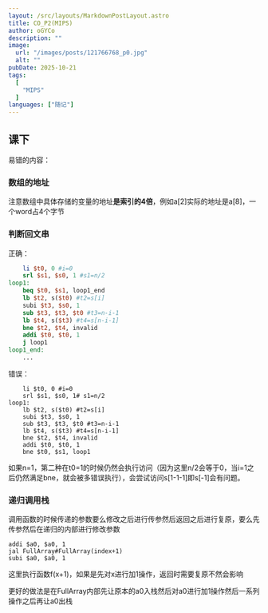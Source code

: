 ```yaml
---
layout: /src/layouts/MarkdownPostLayout.astro
title: CO_P2(MIPS)
author: oGYCo
description: ""
image:
  url: "/images/posts/121766768_p0.jpg"
  alt: ""
pubDate: 2025-10-21
tags:
  [
    "MIPS"
  ]
languages: ["随记"]
---
```


## 课下
易错的内容：
### 数组的地址

注意数组中具体存储的变量的地址**是索引的4倍**，例如a[2]实际的地址是a[8]，一个word占4个字节

### 判断回文串

正确：
```MIPS
    li $t0, 0 #i=0
	srl $s1, $s0, 1 #s1=n/2
loop1:
	beq $t0, $s1, loop1_end
	lb $t2, s($t0) #t2=s[i]
	subi $t3, $s0, 1
	sub $t3, $t3, $t0 #t3=n-i-1
	lb $t4, s($t3) #t4=s[n-i-1]
	bne $t2, $t4, invalid
	addi $t0, $t0, 1
	j loop1
loop1_end:
    ...
```

错误：
```
    li $t0, 0 #i=0
	srl $s1, $s0, 1# s1=n/2
loop1:
	lb $t2, s($t0) #t2=s[i]
	subi $t3, $s0, 1
	sub $t3, $t3, $t0 #t3=n-i-1
	lb $t4, s($t3) #t4=s[n-i-1]
	bne $t2, $t4, invalid
	addi $t0, $t0, 1
    bne $t0, $s1, loop1
```
如果n=1，第二种在t0=1的时候仍然会执行访问（因为这里n/2会等于0，当i=1之后仍然满足bne，就会被多错误执行），会尝试访问s[1-1-1]即s[-1]会有问题。

### 递归调用栈

调用函数的时候传递的参数要么修改之后进行传参然后返回之后进行复原，要么先传参然后在递归的内部进行修改参数

```
addi $a0, $a0, 1
jal FullArray#FullArray(index+1)
subi $a0, $a0, 1
```
这里执行函数f(x+1)，如果是先对x进行加1操作，返回时需要复原不然会影响

更好的做法是在FullArray内部先让原本的a0入栈然后对a0进行加1操作然后一系列操作之后再让a0出栈